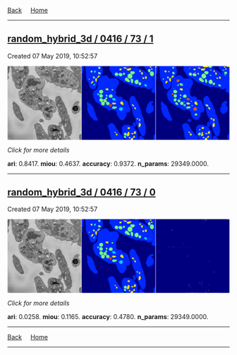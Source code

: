 
[Back](..)&nbsp;&nbsp;&nbsp;&nbsp;&nbsp;[Home](https://leapmanlab.github.io/snapshots)

---

<div class="summary"><a href="1"><h2>random_hybrid_3d / 0416 / 73 / 1</h2></a><p>Created 07 May 2019, 10:52:57
</p><a href="1"><img src="1/media/summary.png" align="center"></a><p>
<i>Click for more details</i>
</p></div>

**ari**: 0.8417. **miou**: 0.4637. **accuracy**: 0.9372. **n_params**: 29349.0000. 

---

<div class="summary"><a href="0"><h2>random_hybrid_3d / 0416 / 73 / 0</h2></a><p>Created 07 May 2019, 10:52:57
</p><a href="0"><img src="0/media/summary.png" align="center"></a><p>
<i>Click for more details</i>
</p></div>

**ari**: 0.0258. **miou**: 0.1165. **accuracy**: 0.4780. **n_params**: 29349.0000. 

---

[Back](..)&nbsp;&nbsp;&nbsp;&nbsp;&nbsp;[Home](https://leapmanlab.github.io/snapshots)

---